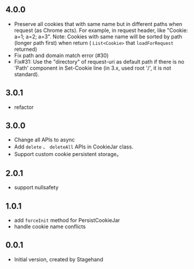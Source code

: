 
## 4.0.0
- Preserve all cookies that with same name but in different paths when request (as Chrome acts).
  For example, in request header, like "Cookie: a=1;  a=2;  a=3". Note: Cookies with same name will be sorted by path (longer path first) when return ( `List<Cookie>` that `loadForRequest` returned)
- Fix path and domain match error (#30)
- Fix#31: Use the "directory" of request-uri as default path if there is no 'Path' component in Set-Cookie line (in 3.x, used root '/', it is not standard).

## 3.0.1
- refactor

## 3.0.0

- Change all APIs to async
- Add `delete` 、 `deleteAll` APIs in CookieJar class.
- Support custom cookie persistent storage。


## 2.0.1

- support nullsafety

## 1.0.1

- add `forceInit` method for PersistCookieJar
- handle  cookie name conflicts 

## 0.0.1

- Initial version, created by Stagehand
